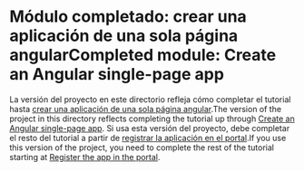 # <a name="completed-module-create-an-angular-single-page-app"></a><span data-ttu-id="23033-101">Módulo completado: crear una aplicación de una sola página angular</span><span class="sxs-lookup"><span data-stu-id="23033-101">Completed module: Create an Angular single-page app</span></span>

<span data-ttu-id="23033-102">La versión del proyecto en este directorio refleja cómo completar el tutorial hasta [crear una aplicación de una sola página angular](https://docs.microsoft.com/graph/training/angular-tutorial?tutorial-step=1).</span><span class="sxs-lookup"><span data-stu-id="23033-102">The version of the project in this directory reflects completing the tutorial up through [Create an Angular single-page app](https://docs.microsoft.com/graph/training/angular-tutorial?tutorial-step=1).</span></span> <span data-ttu-id="23033-103">Si usa esta versión del proyecto, debe completar el resto del tutorial a partir de [registrar la aplicación en el portal](https://docs.microsoft.com/graph/training/angular-tutorial?tutorial-step=2).</span><span class="sxs-lookup"><span data-stu-id="23033-103">If you use this version of the project, you need to complete the rest of the tutorial starting at [Register the app in the portal](https://docs.microsoft.com/graph/training/angular-tutorial?tutorial-step=2).</span></span>
